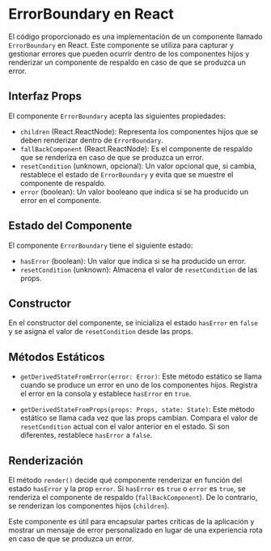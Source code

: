 # ErrorBoundary en React

El código proporcionado es una implementación de un componente llamado `ErrorBoundary` en React. Este componente se utiliza para capturar y gestionar errores que pueden ocurrir dentro de los componentes hijos y renderizar un componente de respaldo en caso de que se produzca un error.

## Interfaz Props

El componente `ErrorBoundary` acepta las siguientes propiedades:

- `children` (React.ReactNode): Representa los componentes hijos que se deben renderizar dentro de `ErrorBoundary`.
- `fallBackComponent` (React.ReactNode): Es el componente de respaldo que se renderiza en caso de que se produzca un error.
- `resetCondition` (unknown, opcional): Un valor opcional que, si cambia, restablece el estado de `ErrorBoundary` y evita que se muestre el componente de respaldo.
- `error` (boolean): Un valor booleano que indica si se ha producido un error en el componente.

## Estado del Componente

El componente `ErrorBoundary` tiene el siguiente estado:

- `hasError` (boolean): Un valor que indica si se ha producido un error.
- `resetCondition` (unknown): Almacena el valor de `resetCondition` de las props.

## Constructor

En el constructor del componente, se inicializa el estado `hasError` en `false` y se asigna el valor de `resetCondition` desde las props.

## Métodos Estáticos

- `getDerivedStateFromError(error: Error)`: Este método estático se llama cuando se produce un error en uno de los componentes hijos. Registra el error en la consola y establece `hasError` en `true`.

- `getDerivedStateFromProps(props: Props, state: State)`: Este método estático se llama cada vez que las props cambian. Compara el valor de `resetCondition` actual con el valor anterior en el estado. Si son diferentes, restablece `hasError` a `false`.

## Renderización

El método `render()` decide qué componente renderizar en función del estado `hasError` y la prop `error`. Si `hasError` es `true` o `error` es `true`, se renderiza el componente de respaldo (`fallBackComponent`). De lo contrario, se renderizan los componentes hijos (`children`).

Este componente es útil para encapsular partes críticas de la aplicación y mostrar un mensaje de error personalizado en lugar de una experiencia rota en caso de que se produzca un error.
